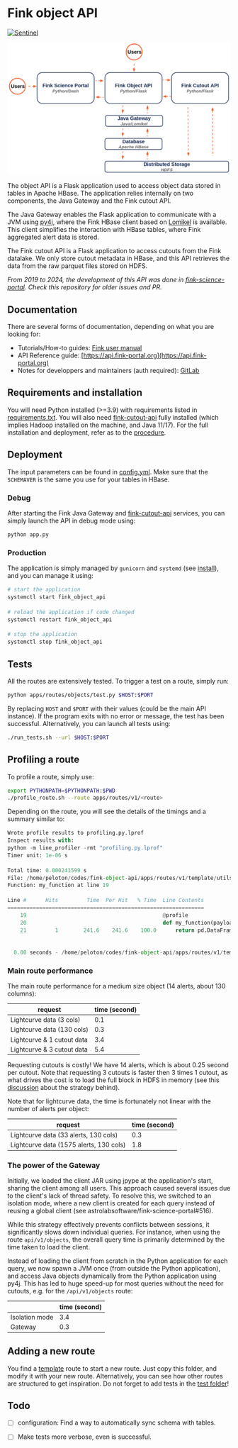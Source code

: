 # Fink object API

[![Sentinel](https://github.com/astrolabsoftware/fink-object-api/workflows/Sentinel/badge.svg)](https://github.com/astrolabsoftware/fink-object-api/actions?query=workflow%3ASentinel)

![structure](.github/API_fink.png)

The object API is a Flask application used to access object data stored in tables in Apache HBase. The application relies internally on two components, the Java Gateway and the Fink cutout API. 

The Java Gateway enables the Flask application to communicate with a JVM using [py4j](https://www.py4j.org/), where the Fink HBase client based on [Lomikel](https://github.com/hrivnac/Lomikel) is available. This client simplifies the interaction with HBase tables, where Fink aggregated alert data is stored.

The Fink cutout API is a Flask application to access cutouts from the Fink datalake. We only store cutout metadata in HBase, and this API retrieves the data from the raw parquet files stored on HDFS.

_From 2019 to 2024, the development of this API was done in [fink-science-portal](https://github.com/astrolabsoftware/fink-science-portal). Check this repository for older issues and PR._

## Documentation

There are several forms of documentation, depending on what you are looking for: 

- Tutorials/How-to guides: [Fink user manual](https://fink-broker.readthedocs.io/en/latest/services/search/getting_started/#quick-start-api)
- API Reference guide: [https://api.fink-portal.org](https://api.fink-portal.org)
- Notes for developpers and maintainers (auth required): [GitLab](https://gitlab.in2p3.fr/fink/rubin-performance-check/-/blob/main/portal/README.md?ref_type=heads)

## Requirements and installation

You will need Python installed (>=3.9) with requirements listed in [requirements.txt](requirements.txt). You will also need [fink-cutout-api](https://github.com/astrolabsoftware/fink-cutout-api) fully installed (which implies Hadoop installed on the machine, and Java 11/17). For the full installation and deployment, refer as to the [procedure](install/README.md).

## Deployment

The input parameters can be found in [config.yml](config.yml). Make sure that the `SCHEMAVER` is the same you use for your tables in HBase.

### Debug

After starting the Fink Java Gateway and [fink-cutout-api](https://github.com/astrolabsoftware/fink-cutout-api) services, you can simply launch the API in debug mode using:

```bash
python app.py
```

### Production

The application is simply managed by `gunicorn` and `systemd` (see [install](install/README.md)), and you can manage it using:

```bash
# start the application
systemctl start fink_object_api

# reload the application if code changed
systemctl restart fink_object_api

# stop the application
systemctl stop fink_object_api
```

## Tests

All the routes are extensively tested. To trigger a test on a route, simply run:

```bash
python apps/routes/objects/test.py $HOST:$PORT
```

By replacing `HOST` and `$PORT` with their values (could be the main API instance). If the program exits with no error or message, the test has been successful. Alternatively, you can launch all tests using:


```bash
./run_tests.sh --url $HOST:$PORT
```

## Profiling a route

To profile a route, simply use:

```bash
export PYTHONPATH=$PYTHONPATH:$PWD
./profile_route.sh --route apps/routes/v1/<route>
```

Depending on the route, you will see the details of the timings and a summary similar to:

```python
Wrote profile results to profiling.py.lprof
Inspect results with:
python -m line_profiler -rmt "profiling.py.lprof"
Timer unit: 1e-06 s

Total time: 0.000241599 s
File: /home/peloton/codes/fink-object-api/apps/routes/v1/template/utils.py
Function: my_function at line 19

Line #      Hits         Time  Per Hit   % Time  Line Contents
==============================================================
    19                                           @profile                                             
    20                                           def my_function(payload):                            
    21         1        241.6    241.6    100.0      return pd.DataFrame({payload["arg1"]: [1, 2, 3]})


  0.00 seconds - /home/peloton/codes/fink-object-api/apps/routes/v1/template/utils.py:19 - my_function
```

### Main route performance

The main route performance for a medium size object (14 alerts, about 130 columns):

| request| time (second)|
|--------|--------------|
| Lightcurve data (3 cols) | 0.1 |
| Lightcurve data (130 cols) | 0.3 |
| Lightcurve & 1 cutout data | 3.4 |
| Lightcurve & 3 cutout data | 5.4 |

Requesting cutouts is costly! We have 14 alerts, which is about 0.25 second per cutout. Note that requesting 3 cutouts is faster then 3 times 1 cutout, as what drives the cost is to load the full block in HDFS in memory (see this [discussion](https://github.com/astrolabsoftware/fink-broker/issues/921) about the strategy behind). 

Note that for lightcurve data, the time is fortunately not linear with the number of alerts per object:

| request| time (second)|
|--------|--------------|
| Lightcurve data (33 alerts, 130 cols) | 0.3 |
| Lightcurve data (1575 alerts, 130 cols) | 1.8|


### The power of the Gateway

Initially, we loaded the client JAR using jpype at the application's start, sharing the client among all users. This approach caused several issues due to the client's lack of thread safety. To resolve this, we switched to an isolation mode, where a new client is created for each query instead of reusing a global client (see astrolabsoftware/fink-science-portal#516).

While this strategy effectively prevents conflicts between sessions, it significantly slows down individual queries. For instance, when using the route `api/v1/objects`, the overall query time is primarily determined by the time taken to load the client.

Instead of loading the client from scratch in the Python application for each query, we now spawn a JVM once (from outside the Python application), and access Java objects dynamically from the Python application using py4j. This has led to huge speed-up for most queries without the need for cutouts, e.g. for the `/api/v1/objects` route:

| | time (second)|
|--------|--------------|
| Isolation mode | 3.4 |
| Gateway | 0.3 | 

## Adding a new route

You find a [template](apps/routes/template) route to start a new route. Just copy this folder, and modify it with your new route. Alternatively, you can see how other routes are structured to get inspiration. Do not forget to add tests in the [test folder](tests/)!

## Todo

- [ ] configuration: Find a way to automatically sync schema with tables.
- [ ] Make tests more verbose, even is successful.

